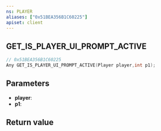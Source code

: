 ```yaml
---
ns: PLAYER
aliases: ["0x51BEA356B1C60225"]
apiset: client
---
```

## GET_IS_PLAYER_UI_PROMPT_ACTIVE

```c
// 0x51BEA356B1C60225
Any GET_IS_PLAYER_UI_PROMPT_ACTIVE(Player player,int p1);
```


## Parameters
* **player**:
* **p1**:

## Return value